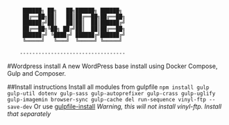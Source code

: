 ```
     ██████╗ ██╗   ██╗██████╗ ██████╗ 
     ██╔══██╗██║   ██║██╔══██╗██╔══██╗
     ██████╔╝██║   ██║██║  ██║██████╔╝
     ██╔══██╗╚██╗ ██╔╝██║  ██║██╔══██╗
     ██████╔╝ ╚████╔╝ ██████╔╝██████╔╝
     ╚═════╝   ╚═══╝  ╚═════╝ ╚═════╝ 
                                                    
    ----------------------------------
```
#Wordpress install
A new WordPress base install using Docker Compose, Gulp and Composer.

##Install instructions
Install all modules from gulpfile
`npm install gulp gulp-util dotenv gulp-sass gulp-autoprefixer gulp-crass gulp-uglify gulp-imagemin browser-sync gulp-cache del run-sequence vinyl-ftp --save-dev`
Or use [gulpfile-install](https://www.npmjs.com/package/gulpfile-install)
_Warning, this will not install vinyl-ftp. Install that separately_